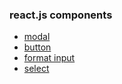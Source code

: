 ### react.js components

- [modal](https://github.com/with-key/react_components/blob/main/src/components/modal/Modal.jsx)
- [button](https://github.com/with-key/react_components/blob/main/src/components/button/Button.jsx)
- [format input](https://github.com/with-key/react_components/blob/main/src/components/input/Input.jsx)
- [select](https://github.com/with-key/react_components/blob/main/src/components/select/Select.jsx)
